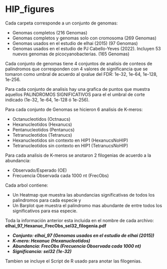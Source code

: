 # HIP_figures

Cada carpeta corresponde a un conjunto de genomas:
- Genomas completos (216 Genomas)
- Genomas completos y genomas solo con cromosoma (269 Genomas)
- Genomas usados en el estudio de elhai (2015) (97 Genomas)
- Genomas usados en el estudio  de PJ Cabello-Yeves (2022). Incluyen 53 nuevos genomas de picocyanobacterias. (165 Genomas)

Cada conjunto de genomas tiene 4 conjuntos de analisis de conteos de palindromos que corresponden con 4 valores de significancia que se tomaron como umbral de acuerdo al qvalue del FDR: 1e-32, 1e-64, 1e-128, 1e-256.

Para cada conjunto de analisis hay una grafica de puntos que muestra aquellos PALINDROMOS SIGNIFICATIVOS para el el umbral de corte indicado (1e-32, 1e-64, 1e-128 ó 1e-256).

Para cada conjunto de Genomas se hicieron 6 analisis de K-meros:
- Octanucleotidos (Octnaucs)
- Hexanucleotidos (Hexanucs)
- Pentanucleotidos (Pentanucs)
- Tetranucleotidos (Tetranucs)
- Hexanucleotidos sin contexto en HIP1 (HexanucsNoHIP)
- Tetranucleotidos sin contexto en HIP1 (TetranucsNoHIP)

Para cada analisis de K-meros se anotaron 2 filogenias de acuerdo a la abundancia:
- Observado/Esperado (OE)
- Frecuencia Observada cada 1000 nt (FrecObs)

Cada arbol contiene:
- Un Heatmap que muestra las abundancias significativas de todos los palindromos para cada especie y
- Un Barplot que muestra el palindromo mas abundante de entre todos los significativos para esa especie.

Toda la información anterior esta incluida en el nombre de cada archivo:
**elhai_97_Hexanuc_FrecObs_sel32_filogenia.pdf**
- ***Conjunto: elhai_97 (Genomas usados en el estudio de elhai (2015))***
- ***K-mero: Hexanuc (Hexanucleotidos)***
- ***Abundancia: FrecObs (Frecuencia Observada cada 1000 nt)***
- ***Significancia: sel32 (1e-32)***


Tambien se incluye el Script de R usado para anotar las filogenias.

